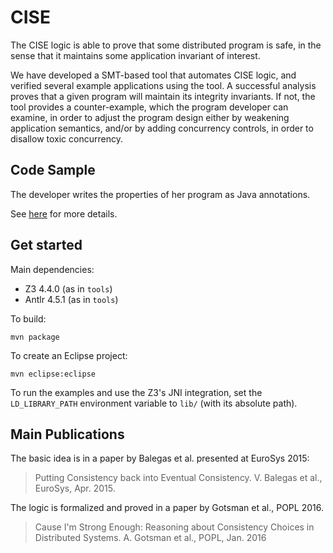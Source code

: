 # CISE

The CISE logic is able to prove that some distributed program is safe, in the sense that it maintains some application invariant of interest.

We have developed a SMT-based tool that automates CISE logic, and verified several example applications using the tool. A successful analysis proves that a given program will maintain its integrity invariants. If not, the tool provides a counter-example, which the program developer can examine, in order to adjust the program design either by weakening application semantics, and/or by adding concurrency controls, in order to disallow toxic concurrency.  
  

## Code Sample

The developer writes the properties of her program as Java annotations.

See [here](https://syncfree.lip6.fr/index.php/2-uncategorised/51-cise) for more details.

## Get started

Main dependencies:
 - Z3 4.4.0 (as in `tools`)
 - Antlr 4.5.1 (as in `tools`)

To build:

	mvn package 

To create an Eclipse project:

	mvn eclipse:eclipse

To run the examples and use the Z3's JNI integration, set the `LD_LIBRARY_PATH` environment variable
to `lib/` (with its absolute path).
 

## Main Publications

The basic idea is in a paper by Balegas et al. presented at EuroSys 2015:
> Putting Consistency back into Eventual Consistency. V. Balegas et al., EuroSys, Apr. 2015.

The logic is formalized and proved in a paper by Gotsman et al., POPL 2016.
> Cause I'm Strong Enough: Reasoning about Consistency Choices in Distributed Systems.  A. Gotsman et al., POPL, Jan. 2016
